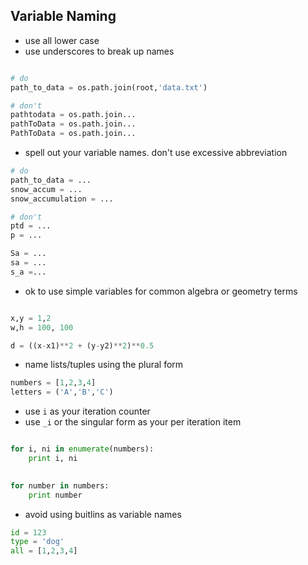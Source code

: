 Variable Naming
---------------

- use all lower case
- use underscores to break up names
```python

# do
path_to_data = os.path.join(root,'data.txt')

# don't
pathtodata = os.path.join...
pathToData = os.path.join...
PathToData = os.path.join...

```
- spell out your variable names. don't use excessive abbreviation
```python
# do
path_to_data = ...
snow_accum = ...
snow_accumulation = ...

# don't 
ptd = ...
p = ...

Sa = ...
sa = ...
s_a =...

```
- ok to use simple variables for common algebra or geometry terms
```python

x,y = 1,2
w,h = 100, 100

d = ((x-x1)**2 + (y-y2)**2)**0.5
```

- name lists/tuples using the plural form
```python
numbers = [1,2,3,4]
letters = ('A','B','C')
```

- use `i` as your iteration counter
- use `_i` or the singular form as your per iteration item
```python

for i, ni in enumerate(numbers):
    print i, ni
    

for number in numbers:
    print number
```

- avoid using buitlins as variable names
```python
id = 123
type = 'dog'
all = [1,2,3,4]
```




